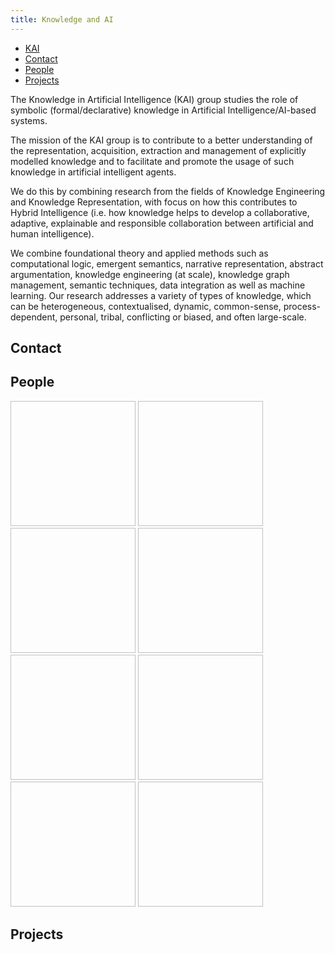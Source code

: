 ```yaml
---
title: Knowledge and AI
---
```


<nav><ul>
<li class="home"><a href="/">KAI</a></li>
<li><a href="#contact">Contact</a></li>
<li><a href="#people">People</a></li>
<li><a href="#projects">Projects</a></li>
</ul></nav>

The Knowledge in Artificial Intelligence (KAI) group studies the role of symbolic (formal/declarative) knowledge in Artificial Intelligence/AI-based systems. 

The mission of the KAI group is to contribute to a better understanding of the representation, acquisition, extraction and management of explicitly modelled knowledge and to facilitate and promote the usage of such knowledge in artificial intelligent agents. 

We do this by combining research from the fields of Knowledge Engineering and Knowledge Representation, with focus on how this contributes to Hybrid Intelligence (i.e. how knowledge helps to develop a collaborative, adaptive, explainable and responsible collaboration between artificial and human intelligence).

We combine foundational theory and applied methods such as computational logic, emergent semantics, narrative representation, abstract argumentation, knowledge engineering (at scale), knowledge graph management, semantic techniques, data integration as well as machine learning. Our research addresses a variety of types of knowledge, which can be heterogeneous, contextualised, dynamic, common-sense, process-dependent, personal, tribal, conflicting or biased, and often large-scale.

## Contact


## People
<img source="images/ilaria.png" width="200" height="200">
<img source="images/stefan.png" width="200" height="200">
<img source="images/lise.png" width="200" height="200">
<img source="images/benno.png" width="200" height="200">
<img source="images/mark.png" width="200" height="200">
<img source="images/romana.png" width="200" height="200">
<img source="images/loan.png" width="200" height="200">
<img source="images/unmesh.png" width="200" height="200">

## Projects
<img source="images/muhai.png" height="100">
<img source="images/hybrid.png" height="100">
<img source="images/discovery.png" height="100">
<img source="images/coda.png" height="100">
<img source="images/dreams.png" height="100">
